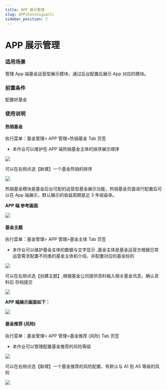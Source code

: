 ```yaml
---
title: APP 展示管理
slug: APPzhanshiguanli
sidebar_position: 3
---
```



# APP 展示管理

### 适用场景

管理 App 端基金运营型展示模块，通过后台配置后展示 App 对应的模块。

### 前置条件

配置好基金

### 使用说明

#### 热销基金

执行菜单：基金管理&gt; APP 管理&gt;热销基金 Tab 页签

- 本作业可以维护在 APP 端热销基金主体的排序展示顺序

<img src="/assets/THeDb4yWToo2Wgxjyd0cPuZNn3d.png"/>

可以在右侧点选【新建】一个基金热销的排序

<img src="/assets/Vz4AbYplTokO9cxBT1qcS03YnFb.png"/>

热销基金模块是基金后台可配的运营型基金展示功能，热销基金页面进行配置后可以在 App 端展示，默认展示的收益周期是近 3 年收益率。

**APP 端 参考画面**:

<img src="/assets/BMl0bK93ho5wyixzlYNctDrSnPg.png"/>

#### 基金主题

执行菜单：基金管理&gt; APP 管理&gt;基金主体 Tab 页签

- 本作业可以维护基金主体的数据与文字显示 ,基金主体是基金运营方根据日常运营需求配置不同类的基金主体和介绍，并配置对应的基金标的

<img src="/assets/TeTTbv9yDoo8UzxgRjXcXW8bnjh.png"/>

可以在右侧点选【创建主题】,根据基金公司提供资料输入相关基金讯息，确认资料后 存档提交

<img src="/assets/XALNbi787oro9hxxVjjcezYsnie.png"/>

**APP 端展示画面如下：**

<img src="/assets/St5QbZSn4oztjpxcIYRclRKendh.png"/>

#### 基金推荐 (风险)

执行菜单：基金管理&gt; APP 管理&gt;基金推荐 (风险) Tab 页签

- 本作业可以管理配置基金推荐的风险等级

<img src="/assets/S7PIbych0oug3RxQawOchLCHnCc.png"/>

可以在右侧点选【新增】一个基金推荐的风险配置，有默认与 A1 到 A5 等级的风险

<img src="/assets/XCqWbIjRPo13u5xQVBmcdZixnec.png"/>

